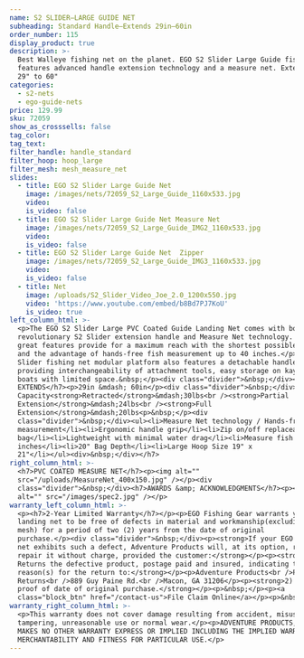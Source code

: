 ```yaml
---
name: S2 SLIDER—LARGE GUIDE NET
subheading: Standard Handle—Extends 29in–60in
order_number: 115
display_product: true
description: >-
  Best Walleye fishing net on the planet. EGO S2 Slider Large Guide fishing net
  features advanced handle extension technology and a measure net. Extends from
  29" to 60"
categories:
  - s2-nets
  - ego-guide-nets
price: 129.99
sku: 72059
show_as_crosssells: false
tag_color:
tag_text:
filter_handle: handle_standard
filter_hoop: hoop_large
filter_mesh: mesh_measure_net
slides:
  - title: EGO S2 Slider Large Guide Net
    image: /images/nets/72059_S2_Large_Guide_1160x533.jpg
    video:
    is_video: false
  - title: EGO S2 Slider Large Guide Net Measure Net
    image: /images/nets/72059_S2_Large_Guide_IMG2_1160x533.jpg
    video:
    is_video: false
  - title: EGO S2 Slider Large Guide Net  Zipper
    image: /images/nets/72059_S2_Large_Guide_IMG3_1160x533.jpg
    video:
    is_video: false
  - title: Net
    image: /uploads/S2_Slider_Video_Joe_2.0_1200x550.jpg
    video: 'https://www.youtube.com/embed/b8Bd7PJ7KoU'
    is_video: true
left_column_html: >-
  <p>The EGO S2 Slider Large PVC Coated Guide Landing Net comes with both the
  revolutionary S2 Slider extension handle and Measure Net technology. These two
  great features provide for a maximum reach with the shortest possible handle
  and the advantage of hands-free fish measurement up to 40 inches.</p><p>The S2
  Slider fishing net modular platform also features a detachable handle,
  providing interchangeability of attachment tools, easy storage on kayaks and
  boats with limited space.&nbsp;</p><div class="divider">&nbsp;</div><h7>HANDLE
  EXTENDS</h7><p>29in &mdash; 60in</p><div class="divider">&nbsp;</div><h7>Load
  Capacity<strong>Retracted</strong>&mdash;30lbs<br /><strong>Partial
  Extension</strong>&mdash;24lbs<br /><strong>Full
  Extension</strong>&mdash;20lbs<p>&nbsp;</p><div
  class="divider">&nbsp;</div><ul><li>Measure Net technology / Hands-free fish
  measurement</li><li>Ergonomic handle grip</li><li>Zip on/off replaceable mesh
  bag</li><li>Lightweight with minimal water drag</li><li>Measure fish up to 40
  inches</li><li>20" Bag Depth</li><li>Large Hoop Size 19" x
  21"</li></ul><div>&nbsp;</div></h7>
right_column_html: >-
  <h7>PVC COATED MEASURE NET</h7><p><img alt=""
  src="/uploads/MeasureNet_400x150.jpg" /></p><div
  class="divider">&nbsp;</div><h7>AWARDS &amp; ACKNOWLEDGMENTS</h7><p><img
  alt="" src="/images/spec2.jpg" /></p>
warranty_left_column_html: >-
  <p><h7>2-Year Limited Warranty</h7></p><p>EGO Fishing Gear warrants your EGO
  landing net to be free of defects in material and workmanship(excluding net
  mesh) for a period of two (2) years from the date of original
  purchase.</p><div class="divider">&nbsp;</div><p><strong>If your EGO fishing
  net exhibits such a defect, Adventure Products will, at its option, replace or
  repair it without charge, provided the customer:</strong></p><p><strong>1)
  Returns the defective product, postage paid and insured, indicating the
  reason(s) for the return to:</strong></p><p>Adventure Products<br />Product
  Returns<br />889 Guy Paine Rd.<br />Macon, GA 31206</p><p><strong>2) Submits
  proof of date of original purchase.</strong></p><p>&nbsp;</p><p><a
  class="block_btn" href="/contact-us">File Claim Online</a></p><p>&nbsp;</p>
warranty_right_column_html: >-
  <p>This warranty does not cover damage resulting from accident, misuse, abuse,
  tampering, unreasonable use or normal wear.</p><p>ADVENTURE PRODUCTS, INC.
  MAKES NO OTHER WARRANTY EXPRESS OR IMPLIED INCLUDING THE IMPLIED WARRANTIES OF
  MERCHANTABILITY AND FITNESS FOR PARTICULAR USE.</p>
---
```

